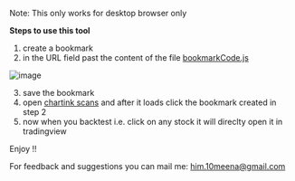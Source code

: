 Note: This only works for desktop browser only

**Steps to use this tool**

1. create a bookmark
2. in the URL field past the content of the file [bookmarkCode.js](https://github.com/himanshumeena/chartink_tradingview_linking/blob/master/bookmarkCode.js)

![image](https://user-images.githubusercontent.com/20402232/134404234-9cfb04da-c8fb-4389-af7a-1c99a02edb28.png)


3. save the bookmark
4. open [chartink scans](https://chartink.com/scan_dashboard) and after it loads click the bookmark created in step 2
5. now when you backtest i.e. click on any stock it will direclty open it in tradingview

Enjoy !!


For feedback and suggestions you can mail me: him.10meena@gmail.com
